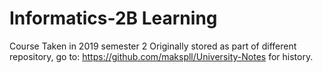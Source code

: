 # Informatics-2B Learning
Course Taken in 2019 semester 2
Originally stored as part of different repository, go to: https://github.com/makspll/University-Notes for history.



